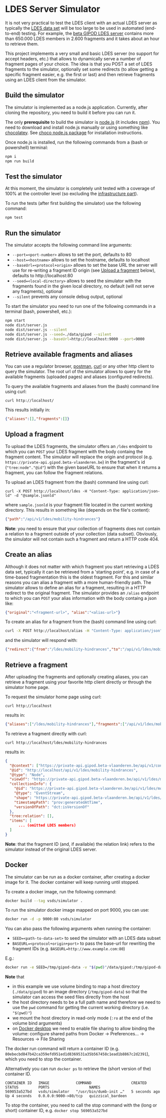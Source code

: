 # LDES Server Simulator

It is not very practical to test the LDES client with an actual LDES server as typically the [LDES data set](https://semiceu.github.io/LinkedDataEventStreams/) will be too large to be used in automated (end-to-end) testing. For example, the [beta GIPOD LDES server](https://private-api.gipod.beta-vlaanderen.be/api/v1/ldes/mobility-hindrances) contains more than 650.000 LDES members in 2.600 fragments and it takes about an hour to retrieve them.

This project implements a very small and basic LDES server (no support for accept headers, etc.) that allows to dynamically serve a number of fragment pages of your choice. The idea is that you POST a set of LDES fragments to the simulator, optionally set some redirects (to allow getting a specific fragment easier, e.g. the first or last) and then retrieve fragments using an LDES client from the simulator.

## Build the simulator

The simulator is implemented as a node.js application. Currently, after cloning the repository, you need to build it before you can run it.

The only **prerequisite** to build the simulator is [node.js](https://nodejs.org/en/) (it includes [npm](https://www.npmjs.com/)). You need to download and install node.js manually or using something like [chocolatey](https://chocolatey.org/). See [choco node.js package](https://community.chocolatey.org/packages/nodejs) for installation instructions.

Once node.js is installed, run the following commands from a (bash or powershell) terminal:
```bash
npm i
npm run build
```

## Test the simulator

At this moment, the simulator is completely unit tested with a coverage of 100% at the controller level (so excluding the [infrastructure part](./src/server.ts)).

To run the tests (after first building the simulator) use the following command:
```bash
npm test
```

## Run the simulator

The simulator accepts the following command line arguments:
* `--port=<port-number>` allows to set the port, defaults to 80
* `--host=<hostname>` allows to set the hostname, defaults to localhost
* `--baseUrl=<protocol+origin>` allows to set the base URL the server will use for re-writing a fragment ID origin (see [Upload a fragment](#upload-a-fragment) below), defaults to http://localhost:80
* `--seed=<local-directory>` allows to seed the simulator with the fragments found in the given local directory, no default (will not serve any fragments), optional
* `--silent` prevents any console debug output, optional

To start the simulator you need to run one of the following commands in a terminal (bash, powershell, etc.):
```bash
npm start
node dist/server.js
node dist/server.js --silent
node dist/server.js --seed=./data/gipod --silent
node dist/server.js --baseUrl=http://localhost:9000 --port=9000
```

## Retrieve available fragments and aliases

You can use a regulator browser, [postman](https://www.postman.com/), [curl](https://curl.se/) or any other http client to query the simulator. The root url of the simulator allows to query for the available fragments (uploaded pages) and aliases (configured redirects). 

To query the available fragments and aliases from the (bash) command line using curl:

`curl http://localhost/` 

This results initially in:
```json
{"aliases":[],"fragments":[]}  
```

## Upload a fragment

To upload the LDES fragments, the simulator offers an `/ldes` endpoint to which you can `POST` your LDES fragment with the body containg the fragment content. The simulator will replace the origin and protocol (e.g. `https://private-api.gipod.beta-vlaanderen.be`) in the fragment's id (`"tree:node"."@id"`) with the given baseURL to ensure that when it returns a fragment, you can follow the fragment relations.

To upload an LDES fragment from the (bash) command line using curl:

`curl -X POST http://localhost/ldes -H "Content-Type: application/json-ld" -d "@sample.jsonld"`

where `sample.jsonld` is your fragment file located in the current working directory. This results in something like (depends on the file's content):
```json
{"path":"/api/v1/ldes/mobility-hindrances"}
```

**Note**: you need to ensure that your collection of fragments does not contain a relation to a fragment outside of your collection (data subset). Obviously, the simulator will not contain such a fragment and return a HTTP code 404.

## Create an alias

Although it does not matter with which fragment you start retrieving a LDES data set, typically it can be retrieved from a 'starting point', e.g. in case of a time-based fragmentation this is the oldest fragment. For this and similar reasons you can alias a fragment with a more human-friendly path. The simulator allows to define an alias for a fragment, resulting in a HTTP redirect to the original fragment. The simulator provides an `/alias` endpoint to which you can `POST` your alias information with the body containg a json like:
```json
{"original":"<fragment-url>", "alias":"<alias-url>"}
```
To create an alias for a fragment from the (bash) command line using curl:
```bash
curl -X POST http://localhost/alias -H "Content-Type: application/json" -d '{"original": "https://private-api.gipod.beta-vlaanderen.be/api/v1/ldes/mobility-hindrances", "alias": "https://private-api.gipod.beta-vlaanderen.be/ldes/mobility-hindrances"}'
```
and the simulator will respond with:
```json
{"redirect":{"from":"/ldes/mobility-hindrances","to":"/api/v1/ldes/mobility-hindrances"}}
```

## Retrieve a fragment

After uploading the fragments and optionally creating aliases, you can retrieve a fragment using your favorite http client directly or through the simulator home page.

To request the simulator home page using curl:
```text
curl http://localhost
```
results in:
```json
{"aliases":["/ldes/mobility-hindrances"],"fragments":["/api/v1/ldes/mobility-hindrances"]}
```

To retrieve a fragment directly with curl:
```text
curl http://localhost/ldes/mobility-hindrances
```
results in:
```json
{
  "@context": ["https://private-api.gipod.beta-vlaanderen.be/api/v1/context/gipod.jsonld"],
  "@id": "http://localhost/api/v1/ldes/mobility-hindrances",
  "@type": "Node",
  "viewOf": "https://private-api.gipod.beta-vlaanderen.be/api/v1/ldes/mobility-hindrances",
  "collectionInfo": {
    "@id": "https://private-api.gipod.beta-vlaanderen.be/api/v1/ldes/mobility-hindrances",
    "@type": "EventStream",
    "shape": "https://private-api.gipod.beta-vlaanderen.be/api/v1/ldes/mobility-hindrances/shape",
    "timestampPath": "prov:generatedAtTime",
    "versionOfPath": "dct:isVersionOf"
  },
  "tree:relation": [],
  "items": [
      ... (omitted LDES members)
  ]
}

```
**Note**: that the fragment ID (and, if available) the relation link) refers to the simulator instead of the original LDES server.

## Docker
The simulator can be run as a docker container, after creating a docker image for it. The docker container will keep running until stopped.

To create a docker image, run the following command:
```bash
docker build --tag vsds/simulator .
```

To run the simulator docker image mapped on port 9000, you can use:
```bash
docker run -d -p 9000:80 vsds/simulator
```
You can also pass the following arguments when running the container:
* `SEED=<path-to-data-set>` to seed the simulator with an LDES data subset
* `BASEURL=<protocol+origin+port>` to pass the base-url for rewriting the fragment IDs (e.g. `BASEURL=http://www.example.com:80`)

E.g.:
```bash
docker run -e SEED=/tmp/gipod-data -v "$(pwd)"/data/gipod:/tmp/gipod-data:ro -e BASEURL=http://localhost:9000 -d -p 9000:80 vsds/simulator
```

**Note** that
* in this example we use volume binding to map a host directory (`./data/gipod`) to an image directory (`/tmp/gipod-data`) so that the simulator can access the seed files directly from the host
* the host directory needs to be a full path name and therefore we need to use the `pwd` command for getting the current working directory (i.e. `"$(pwd)"`)
* we mount the host directory in read-only mode (`:ro` at the end of the volume bind arguments)
* on [Docker desktop](https://www.docker.com/products/docker-desktop/) we need to enable file sharing to allow binding the volume: configure shared paths from Docker -> Preferences... -> Resources -> File Sharing

The docker run command will return a container ID (e.g. `80ebecbd847b42ca359efd951ed1d8369531a35b567458c1ead1b8867c2d2391`), which you need to stop the container.

Alternatively you can run `docker ps` to retrieve the (short version of the) container ID.
 ```
CONTAINER ID   IMAGE            COMMAND                  CREATED         STATUS         PORTS                  NAMES
569053a527bd   vsds/simulator   "/usr/bin/dumb-init …"   5 seconds ago   Up 4 seconds   0.0.0.0:9000->80/tcp   quizzical_bardeen
 ```
To stop the container, you need to call the stop command with the (long or short) container ID, e.g. `docker stop 569053a527bd`
